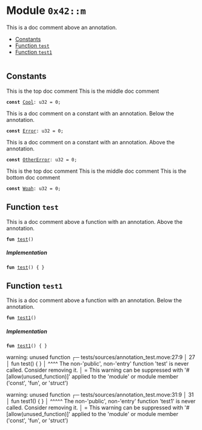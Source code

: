 
<a name="0x42_m"></a>

# Module `0x42::m`

This is a doc comment above an annotation.


-  [Constants](#@Constants_0)
-  [Function `test`](#0x42_m_test)
-  [Function `test1`](#0x42_m_test1)


<pre><code></code></pre>



<a name="@Constants_0"></a>

## Constants


<a name="0x42_m_Cool"></a>

This is the top doc comment
This is the middle doc comment


<pre><code><b>const</b> <a href="annotation_test.md#0x42_m_Cool">Cool</a>: u32 = 0;
</code></pre>



<a name="0x42_m_Error"></a>

This is a doc comment on a constant with an annotation. Below the annotation.


<pre><code><b>const</b> <a href="annotation_test.md#0x42_m_Error">Error</a>: u32 = 0;
</code></pre>



<a name="0x42_m_OtherError"></a>

This is a doc comment on a constant with an annotation. Above the annotation.


<pre><code><b>const</b> <a href="annotation_test.md#0x42_m_OtherError">OtherError</a>: u32 = 0;
</code></pre>



<a name="0x42_m_Woah"></a>

This is the top doc comment
This is the middle doc comment
This is the bottom doc comment


<pre><code><b>const</b> <a href="annotation_test.md#0x42_m_Woah">Woah</a>: u32 = 0;
</code></pre>



<a name="0x42_m_test"></a>

## Function `test`

This is a doc comment above a function with an annotation. Above the annotation.


<pre><code><b>fun</b> <a href="annotation_test.md#0x42_m_test">test</a>()
</code></pre>



##### Implementation


<pre><code><b>fun</b> <a href="annotation_test.md#0x42_m_test">test</a>() { }
</code></pre>



<a name="0x42_m_test1"></a>

## Function `test1`

This is a doc comment above a function with an annotation. Below the annotation.


<pre><code><b>fun</b> <a href="annotation_test.md#0x42_m_test1">test1</a>()
</code></pre>



##### Implementation


<pre><code><b>fun</b> <a href="annotation_test.md#0x42_m_test1">test1</a>() { }
</code></pre>
warning: unused function
   ┌─ tests/sources/annotation_test.move:27:9
   │
27 │     fun test() { }
   │         ^^^^ The non-'public', non-'entry' function 'test' is never called. Consider removing it.
   │
   = This warning can be suppressed with '#[allow(unused_function)]' applied to the 'module' or module member ('const', 'fun', or 'struct')

warning: unused function
   ┌─ tests/sources/annotation_test.move:31:9
   │
31 │     fun test1() { }
   │         ^^^^^ The non-'public', non-'entry' function 'test1' is never called. Consider removing it.
   │
   = This warning can be suppressed with '#[allow(unused_function)]' applied to the 'module' or module member ('const', 'fun', or 'struct')
